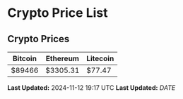 # Crypto Price List

## Crypto Prices
| Bitcoin | Ethereum | Litecoin |
| ------- | -------- | -------- |
| $89466 | $3305.31 | $77.47 |
**Last Updated:** 2024-11-12 19:17 UTC
**Last Updated:** $DATE$
